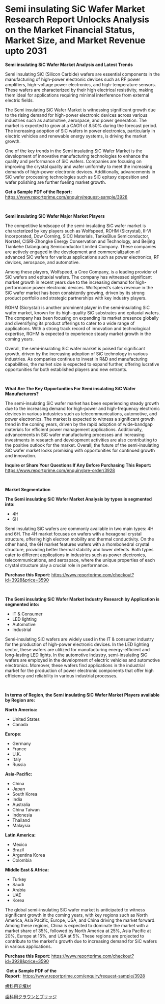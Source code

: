 <p><h1>Semi insulating SiC Wafer Market Research Report Unlocks Analysis on the Market Financial Status, Market Size, and Market Revenue upto 2031</h1></p><p><strong>Semi insulating SiC Wafer Market Analysis and Latest Trends</strong></p>
<p><p>Semi insulating SiC (Silicon Carbide) wafers are essential components in the manufacturing of high-power electronic devices such as RF power amplifiers, high-voltage power electronics, and high-temperature sensors. These wafers are characterized by their high electrical resistivity, making them ideal for applications requiring minimal interference from external electric fields.</p><p>The Semi insulating SiC Wafer Market is witnessing significant growth due to the rising demand for high-power electronic devices across various industries such as automotive, aerospace, and power generation. The market is expected to grow at a CAGR of 8.50% during the forecast period. The increasing adoption of SiC wafers in power electronics, particularly in electric vehicles and renewable energy systems, is driving the market growth.</p><p>One of the key trends in the Semi insulating SiC Wafer Market is the development of innovative manufacturing technologies to enhance the quality and performance of SiC wafers. Companies are focusing on improving the crystal quality and wafer uniformity to meet the increasing demands of high-power electronic devices. Additionally, advancements in SiC wafer processing technologies such as SiC epitaxy deposition and wafer polishing are further fueling market growth.</p></p>
<p><strong>Get a Sample PDF of the Report:&nbsp;</strong> <a href="https://www.reportprime.com/enquiry/request-sample/3928">https://www.reportprime.com/enquiry/request-sample/3928</a></p>
<p>&nbsp;</p>
<p><strong>Semi insulating SiC Wafer Major Market Players</strong></p>
<p><p>The competitive landscape of the semi-insulating SiC wafer market is characterized by key players such as Wolfspeed, ROHM (Sicrystal), II-VI Incorporated, Dow Corning, SICC Materials, TankeBlue Semiconductor, Norstel, CISRI-Zhongke Energy Conservation and Technology, and Beijing Tiankehe Dalanguang Semiconductor Limited Company. These companies are actively engaged in the development and commercialization of advanced SiC wafers for various applications such as power electronics, RF devices, aerospace, and automotive.</p><p>Among these players, Wolfspeed, a Cree Company, is a leading provider of SiC wafers and epitaxial wafers. The company has witnessed significant market growth in recent years due to the increasing demand for high-performance power electronic devices. Wolfspeed's sales revenue in the SiC wafer market has been consistently growing, driven by its strong product portfolio and strategic partnerships with key industry players.</p><p>ROHM (Sicrystal) is another prominent player in the semi-insulating SiC wafer market, known for its high-quality SiC substrates and epitaxial wafers. The company has been focusing on expanding its market presence globally and diversifying its product offerings to cater to a wide range of applications. With a strong track record of innovation and technological expertise, ROHM is expected to experience steady market growth in the coming years.</p><p>Overall, the semi-insulating SiC wafer market is poised for significant growth, driven by the increasing adoption of SiC technology in various industries. As companies continue to invest in R&D and manufacturing capabilities, the market size is expected to expand further, offering lucrative opportunities for both established players and new entrants.</p></p>
<p>&nbsp;</p>
<p><strong>What Are The Key Opportunities For Semi insulating SiC Wafer Manufacturers?</strong></p>
<p><p>The semi-insulating SiC wafer market has been experiencing steady growth due to the increasing demand for high-power and high-frequency electronic devices in various industries such as telecommunications, automotive, and power electronics. The market is expected to witness a significant growth trend in the coming years, driven by the rapid adoption of wide-bandgap materials for efficient power management applications. Additionally, advancements in SiC wafer manufacturing processes and increasing investments in research and development activities are also contributing to the positive outlook for the market. Overall, the future of the semi-insulating SiC wafer market looks promising with opportunities for continued growth and innovation.</p></p>
<p><strong>Inquire or Share Your Questions If Any Before Purchasing This Report:</strong> <a href="https://www.reportprime.com/enquiry/pre-order/3928">https://www.reportprime.com/enquiry/pre-order/3928</a></p>
<p>&nbsp;</p>
<p><strong>Market Segmentation</strong></p>
<p><strong>The Semi insulating SiC Wafer Market Analysis by types is segmented into:</strong></p>
<p><ul><li>4H</li><li>6H</li></ul></p>
<p><p>Semi insulating SiC wafers are commonly available in two main types: 4H and 6H. The 4H market focuses on wafers with a hexagonal crystal structure, offering high electron mobility and thermal conductivity. On the other hand, the 6H market features wafers with a rhombohedral crystal structure, providing better thermal stability and lower defects. Both types cater to different applications in industries such as power electronics, telecommunications, and aerospace, where the unique properties of each crystal structure play a crucial role in performance.</p></p>
<p><strong>Purchase this Report:&nbsp;</strong><a href="https://www.reportprime.com/checkout?id=3928&price=3590">https://www.reportprime.com/checkout?id=3928&price=3590</a></p>
<p>&nbsp;</p>
<p><strong>The Semi insulating SiC Wafer Market Industry Research by Application is segmented into:</strong></p>
<p><ul><li>IT & Consumer</li><li>LED lighting</li><li>Automotive</li><li>Industrial</li></ul></p>
<p><p>Semi-insulating SiC wafers are widely used in the IT & consumer industry for the production of high-power electronic devices. In the LED lighting sector, these wafers are utilized for manufacturing energy-efficient and long-lasting LED lights. In the automotive industry, semi-insulating SiC wafers are employed in the development of electric vehicles and automotive electronics. Moreover, these wafers find applications in the industrial market for the production of power electronic components that offer high efficiency and reliability in various industrial processes.</p></p>
<p>&nbsp;</p>
<p><strong>In terms of Region, the Semi insulating SiC Wafer Market Players available by Region are:</strong></p>
<p>
    <p> <strong> North America: </strong>
        <ul>
            <li>United States</li>
            <li>Canada</li>
        </ul>
        </p> 
    <p> <strong> Europe: </strong>
        <ul>
            <li>Germany</li>
            <li>France</li>
            <li>U.K.</li>
            <li>Italy</li>
            <li>Russia</li>
        </ul>
        </p> 
    <p> <strong> Asia-Pacific: </strong>
        <ul>
            <li>China</li>
            <li>Japan</li>
            <li>South Korea</li>
            <li>India</li>
            <li>Australia</li>
            <li>China Taiwan</li>
            <li>Indonesia</li>
            <li>Thailand</li>
            <li>Malaysia</li>
        </ul>
        </p> 
    <p> <strong> Latin America: </strong>
        <ul>
            <li>Mexico</li>
            <li>Brazil</li>
            <li>Argentina Korea</li>
            <li>Colombia</li>
        </ul>
        </p> 
    <p> <strong> Middle East & Africa: </strong>
        <ul>
            <li>Turkey</li>
            <li>Saudi</li>
            <li>Arabia</li>
            <li>UAE</li>
            <li>Korea</li>
        </ul>
    </p>
    </p>
<p><p>The global semi-insulating SiC wafer market is anticipated to witness significant growth in the coming years, with key regions such as North America, Asia Pacific, Europe, USA, and China driving the market forward. Among these regions, China is expected to dominate the market with a market share of 35%, followed by North America at 25%, Asia Pacific at 20%, Europe at 15%, and USA at 5%. These regions are projected to contribute to the market's growth due to increasing demand for SiC wafers in various applications.</p></p>
<p><strong>Purchase this Report: </strong><a href="https://www.reportprime.com/checkout?id=3928&price=3590">https://www.reportprime.com/checkout?id=3928&price=3590</a></p>
<p>&nbsp;<strong>Get a Sample PDF of the Report:&nbsp;&nbsp;</strong><a href="https://www.reportprime.com/enquiry/request-sample/3928">https://www.reportprime.com/enquiry/request-sample/3928</a></p>
<p><strong></strong></p>
<p><p><a href="https://github.com/KaydenJohns1964/Market-Research-Report-List-1/blob/main/841599514813.md">歯科用充填材</a></p><p><a href="https://github.com/marbadji/Market-Research-Report-List-1/blob/main/975331714812.md">歯科用クラウンとブリッジ</a></p></p>